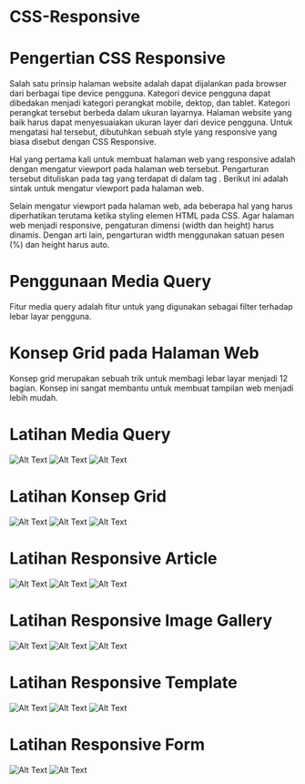 # CSS-Responsive

# Pengertian CSS Responsive
Salah satu prinsip halaman website adalah dapat dijalankan pada browser dari berbagai tipe device pengguna. Kategori device pengguna dapat dibedakan menjadi kategori perangkat mobile, dektop, dan tablet. Kategori perangkat tersebut berbeda dalam ukuran layarnya. Halaman website yang baik harus dapat menyesuaiakan ukuran layer dari device pengguna. Untuk mengatasi hal tersebut, dibutuhkan sebuah style yang responsive yang biasa disebut dengan CSS Responsive. 

Hal yang pertama kali untuk membuat halaman web yang responsive adalah dengan mengatur viewport pada halaman web tersebut. Pengarturan tersebut dituliskan pada tag <meta> yang terdapat di dalam tag <head>. Berikut ini adalah sintak untuk mengatur viewport pada halaman web. 

Selain mengatur viewport pada halaman web, ada beberapa hal yang harus diperhatikan terutama ketika styling elemen HTML pada CSS. Agar halaman web menjadi responsive, pengaturan dimensi (width dan height) harus dinamis. Dengan arti lain, pengarturan width menggunakan satuan pesen (%) dan height harus auto. 

# Penggunaan Media Query
Fitur media query adalah fitur untuk yang digunakan sebagai filter terhadap lebar layar pengguna. 

# Konsep Grid pada Halaman Web
Konsep grid merupakan sebuah trik untuk membagi lebar layar menjadi 12 bagian. Konsep ini sangat membantu untuk membuat tampilan web menjadi lebih mudah. 

# Latihan Media Query
![Alt Text](https://github.com/necha28/CSS-Responsive/blob/master/css1.1.PNG)
![Alt Text](https://github.com/necha28/CSS-Responsive/blob/master/css1.2.PNG)
![Alt Text](https://github.com/necha28/CSS-Responsive/blob/master/css1.3.PNG)

# Latihan Konsep Grid
![Alt Text](https://github.com/necha28/CSS-Responsive/blob/master/css2.1.PNG)
![Alt Text](https://github.com/necha28/CSS-Responsive/blob/master/css2.2.PNG)
![Alt Text](https://github.com/necha28/CSS-Responsive/blob/master/css2.3.PNG)

# Latihan Responsive Article
![Alt Text](https://github.com/necha28/CSS-Responsive/blob/master/css3.1.PNG)
![Alt Text](https://github.com/necha28/CSS-Responsive/blob/master/css3.2.PNG)
![Alt Text](https://github.com/necha28/CSS-Responsive/blob/master/css3.3.PNG)

# Latihan Responsive Image Gallery
![Alt Text](https://github.com/necha28/CSS-Responsive/blob/master/css4.1.PNG)
![Alt Text](https://github.com/necha28/CSS-Responsive/blob/master/css4.2.PNG)
![Alt Text](https://github.com/necha28/CSS-Responsive/blob/master/css4.3.PNG)

# Latihan Responsive Template
![Alt Text](https://github.com/necha28/CSS-Responsive/blob/master/css5.1.PNG)
![Alt Text](https://github.com/necha28/CSS-Responsive/blob/master/css5.2.PNG)
![Alt Text](https://github.com/necha28/CSS-Responsive/blob/master/css5.3.PNG)

# Latihan Responsive Form
![Alt Text](https://github.com/necha28/CSS-Responsive/blob/master/css6.1.PNG)
![Alt Text](https://github.com/necha28/CSS-Responsive/blob/master/css6.2.PNG)
